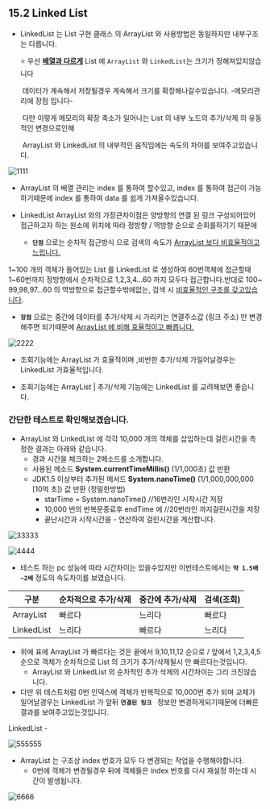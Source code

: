 ##  15.2 Linked List

* LinkedList 는 List 구현 클래스 의 ArrayList 와 사용방법은 동일하지만 내부구조는 다릅니다.

  :star: 우선 <u>**배열과 다르게**</u> List 에 `ArrayList` 와 `LinkedList`는 크기가 정해져있지않습니다 

  ​	데이터가 계속해서 저장될경우 계속해서 크기를 확장해나갈수있습니다. -메모리관리에 장점 입니다-

  ​	다만 이렇게 메모리의 확장 축소가 일어나는 List 의 내부 노드의 추가/삭제 의 유동적인 변경으로인해

  ​	ArrayList 와 LinkedList 의 내부적인 움직임에는 속도의 차이를 보여주고있습니다.

![1111](https://user-images.githubusercontent.com/80139780/177025146-0a274054-6e3e-485c-9a72-228475f007a2.png)





* ArrayList 의 배열 관리는 index 를 통하여 할수있고,  index 를 통하여  접근이 가능하기때문에 index 를 통하여 data 를 쉽게 가져올수있습니다.

* LinkedList ArrayList 와의 가장큰차이점은 양방향의 연결 된 링크  구성되어있어  접근하고자 하는 원소에 위치에 따라 정방향 / 역방향 순으로 순회를하기기 때문에

  * **`단점`** 으로는 순차적 접근방식 으로 검색의 속도가 <u>ArrayList 보다 비효율적이고 느립니다.</u>
  
 1~100 개의 객체가 들어있는 List 를 LinkedList 로 생성하여 60번객체에 접근할때 1~60번까지 정방향에서 순차적으로 1,2,3,4...60 까지 모두다 접근합니다.반대로  100~ 99,98,97...60 의 역방향으로 접근할수밖에없는, 검색 시 <u>비효율적인 구조를 갖고있습니다</u>. 

 

  * **`장점`** 으로는 중간에 데이터를 추가/삭제 시 가리키는 연결주소값 (링크 주소) 만 변경해주면 되기때문에 <u>ArrayList 에 비해 효율적이고 빠릅니다.</u>

 ![2222](https://user-images.githubusercontent.com/80139780/177025208-bacad864-ef1a-41c7-b26b-c9c8e4496455.png)

    

  * 조회기능에는 ArrayList 가 효율적이며 ,비번한 추가/삭제 가일어날경우는 LinkedList 가효율적입니다.

  * 조회기능에는 ArrayList  |   추가/삭제 기능에는 LinkedList 를 교려해보면 좋습니다.



### 간단한 테스트로 확인해보겠습니다.

* ArrayList 와 LinkedList 에 각각 10,000 개의 객체를 삽입하는데  걸린시간을 측정한 결과는 아래와 같습니다.
  * 경과 시간을 체크하는 2메소드를 소개합니다.
  * 사용된 메소드  **System.currentTimeMillis()** (1/1,000초) 값 반환
  * JDK1.5 이상부터 추가된 메서드 **System.nanoTime()** (1/1,000,000,000 [10억 초]) 값 반환 (정밀한방법)
    *  starTime = System.nanoTime()  //16번라인 시작시간 저장
    * 10,000 번의 반복문종료후  endTime 에 //20번라인 까지걸린시간을  저장 
    * 끝난시간과 시작시간을 - 연산하여 걸린시간을 계산합니다.



![33333](https://user-images.githubusercontent.com/80139780/177025169-2add9841-2a00-428f-a7cd-f72758206724.png)



![4444](https://user-images.githubusercontent.com/80139780/177025170-2038a73f-0410-4326-acac-428941e4362b.png)

* 테스트 하는 pc 성능에 따라 시간차이는 있을수있지만 이번테스트에서는 **`약 1.5배~2배`** 정도의 속도차이를 보였습니다.

| 구분       | 순차적으로 추가/삭제 | 중간에 추가/삭제 | 검색(조회) |
| ---------- | -------------------- | ---------------- | ---------- |
| ArrayList  | 빠르다               | 느리다           | 빠르다     |
| LinkedList | 느리다               | 빠르다           | 느리다     |

* 위에 표에 ArrayList 가 빠르다는 것은 끝에서 9,10,11,12 순으로 / 앞에서 1,2,3,4,5 순으로  객체가 순차적으로 List 의 크기가 추가/삭제될시 만  빠르다는것입니다.
  * ArrayList 와 LinkedList 의 순차적인 추가 삭제의 시간차이는 그리 크진않습니다.
* 다만 위 테스트처럼 0번 인덱스에 객체가 반복적으로 10,000번 추가 되며 교체가  일어날경우는 LinkedList 가 앞뒤 **`연결된 링크 `** 정보만 변경하게되기때문에 더빠른 결과를 보여주고있는것입니다. 



LinkedList -


![555555](https://user-images.githubusercontent.com/80139780/177025172-daddc206-fc77-47bf-b809-46f278c574c0.png)


* ArrayList 는 구조상 index 번호가 모두 다 변경되는 작업을 수행해야합니다.
  * 0번에 객체가 변경될경우 뒤에 객체들은 index 번호를 다시 재설정 하는데 시간이 발생됩니다.

![6666](https://user-images.githubusercontent.com/80139780/177025173-8ae9351f-96a6-4251-8f13-30be3414bd60.png)


